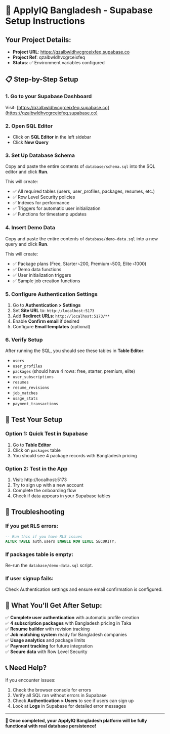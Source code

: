 # 🚀 ApplyIQ Bangladesh - Supabase Setup Instructions

## Your Project Details:

- **Project URL**: https://qzalbwldhvcgrceixfeq.supabase.co
- **Project Ref**: qzalbwldhvcgrceixfeq
- **Status**: ✅ Environment variables configured

## 📋 Step-by-Step Setup

### 1. Go to your Supabase Dashboard

Visit: [https://qzalbwldhvcgrceixfeq.supabase.co](https://qzalbwldhvcgrceixfeq.supabase.co)

### 2. Open SQL Editor

- Click on **SQL Editor** in the left sidebar
- Click **New Query**

### 3. Set Up Database Schema

Copy and paste the entire contents of `database/schema.sql` into the SQL editor and click **Run**.

This will create:

- ✅ All required tables (users, user_profiles, packages, resumes, etc.)
- ✅ Row Level Security policies
- ✅ Indexes for performance
- ✅ Triggers for automatic user initialization
- ✅ Functions for timestamp updates

### 4. Insert Demo Data

Copy and paste the entire contents of `database/demo-data.sql` into a new query and click **Run**.

This will create:

- ✅ Package plans (Free, Starter ৳200, Premium ৳500, Elite ৳1000)
- ✅ Demo data functions
- ✅ User initialization triggers
- ✅ Sample job creation functions

### 5. Configure Authentication Settings

1. Go to **Authentication > Settings**
2. Set **Site URL** to: `http://localhost:5173`
3. Add **Redirect URLs**: `http://localhost:5173/**`
4. Enable **Confirm email** if desired
5. Configure **Email templates** (optional)

### 6. Verify Setup

After running the SQL, you should see these tables in **Table Editor**:

- `users`
- `user_profiles`
- `packages` (should have 4 rows: free, starter, premium, elite)
- `user_subscriptions`
- `resumes`
- `resume_revisions`
- `job_matches`
- `usage_stats`
- `payment_transactions`

## 🧪 Test Your Setup

### Option 1: Quick Test in Supabase

1. Go to **Table Editor**
2. Click on `packages` table
3. You should see 4 package records with Bangladesh pricing

### Option 2: Test in the App

1. Visit: http://localhost:5173
2. Try to sign up with a new account
3. Complete the onboarding flow
4. Check if data appears in your Supabase tables

## 🔧 Troubleshooting

### If you get RLS errors:

```sql
-- Run this if you have RLS issues
ALTER TABLE auth.users ENABLE ROW LEVEL SECURITY;
```

### If packages table is empty:

Re-run the `database/demo-data.sql` script.

### If user signup fails:

Check Authentication settings and ensure email confirmation is configured.

## 🎯 What You'll Get After Setup:

✅ **Complete user authentication** with automatic profile creation  
✅ **4 subscription packages** with Bangladesh pricing in Taka  
✅ **Resume builder** with revision tracking  
✅ **Job matching system** ready for Bangladesh companies  
✅ **Usage analytics** and package limits  
✅ **Payment tracking** for future integration  
✅ **Secure data** with Row Level Security

## 📞 Need Help?

If you encounter issues:

1. Check the browser console for errors
2. Verify all SQL ran without errors in Supabase
3. Check **Authentication > Users** to see if users can sign up
4. Look at **Logs** in Supabase for detailed error messages

---

**🎉 Once completed, your ApplyIQ Bangladesh platform will be fully functional with real database persistence!**
